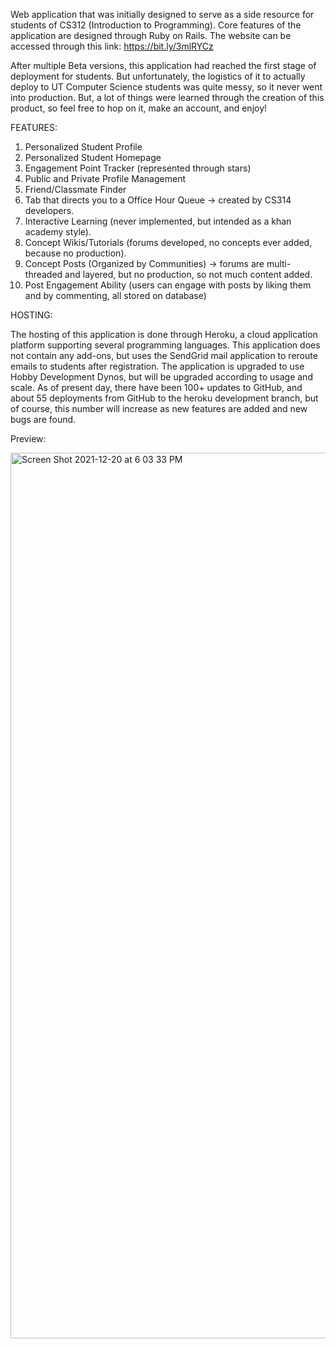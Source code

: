 Web application that was initially designed to serve as a side resource for students of CS312 (Introduction to Programming). Core features of the application are designed through Ruby on Rails. The website can be accessed through this link: https://bit.ly/3mlRYCz

After multiple Beta versions, this application had reached the first stage of deployment for students. But unfortunately, the logistics of it to actually deploy to UT Computer Science students was quite messy, so it never went into production. But, a lot of things were learned through the creation of this product, so feel free to hop on it, make an account, and enjoy!

FEATURES: 

1) Personalized Student Profile
2) Personalized Student Homepage
3) Engagement Point Tracker (represented through stars)
4) Public and Private Profile Management
5) Friend/Classmate Finder
6) Tab that directs you to a Office Hour Queue -> created by CS314 developers. 
7) Interactive Learning (never implemented, but intended as a khan academy style). 
8) Concept Wikis/Tutorials (forums developed, no concepts ever added, because no production).
9) Concept Posts (Organized by Communities) -> forums are multi-threaded and layered, but no production, so not much content added.
10) Post Engagement Ability (users can engage with posts by liking them and by commenting, all stored on database)

HOSTING: 

The hosting of this application is done through Heroku, a cloud application platform supporting several programming languages. This application does not contain any add-ons, but uses the SendGrid mail application to reroute emails to students after registration. The application is upgraded to use Hobby Development Dynos, but will be upgraded according to usage and scale. As of present day, there have been 100+ updates to GitHub, and about 55 deployments from GitHub to the heroku development branch, but of course, this number will increase as new features are added and new bugs are found.

Preview: 

<img width="1417" alt="Screen Shot 2021-12-20 at 6 03 33 PM" src="https://user-images.githubusercontent.com/61725820/146848741-0ccb2a48-faa2-47aa-ab66-762835cc0226.png">
